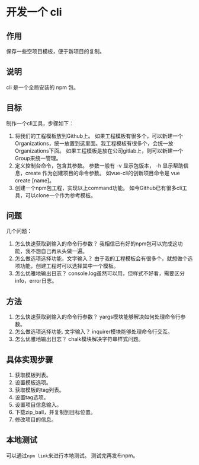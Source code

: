 # 开发一个 cli

## 作用
保存一些空项目模板，便于新项目的复制。

## 说明
cli 是一个全局安装的 npm 包。

## 目标

制作一个cli工具，步骤如下：
1. 将我们的工程模板放到Github上。
如果工程模板有很多个，可以新建一个Organizations，统一放置到这里面。我工程模板有很多个，会统一放Organizations下面。
如果工程模板是放在公司gitlab上，则可以新建一个Group来统一管理。
2. 定义控制台命令，包含其参数。
参数一般有 -v 显示包版本， -h 显示帮助信息，create 作为创建项目的命令参数。
如vue-cli的创新项目命令是 vue create [name]。
3. 创建一个npm包工程，实现以上command功能。
如今Github已有很多cli工具，可以clone一个作为参考模板。


## 问题

几个问题：
1. 怎么快速获取到输入的命令行参数？
我相信已有好的npm包可以完成这功能，我不想自己再从头做一遍。
2. 怎么做选项选择功能，文字输入？
由于我的工程模板会有很多个，就想做个选项功能，创建工程时可以选择其中一个模板。
3. 怎么优雅地输出日志？
console.log虽然可以用，但样式不好看，需要区分info，error日志。
## 方法

1. 怎么快速获取到输入的命令行参数？
yargs模块能够解决如何处理命令行参数。
2. 怎么做选项选择功能. 文字输入？
inquirer模块能够处理命令行交互。
3. 怎么优雅地输出日志？
chalk模块解决字符串样式问题。
## 具体实现步骤

1. 获取模板列表。
2. 设置模板选项。
3. 获取模板的tag列表。
4. 设置tag选项。
5. 设置项目信息输入。
6. 下载zip_ball，并复制到目标位置。
7. 修改项目的信息。

## 本地测试
可以通过`npm link`来进行本地测试。
测试完再发布npm。
